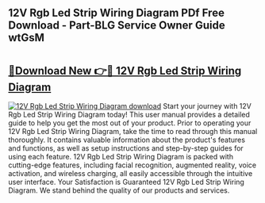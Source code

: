 ## 12V Rgb Led Strip Wiring Diagram PDf Free Download - Part-BLG Service Owner Guide wtGsM

# <h2><a href="http://dfkf3s2.blite.top/?on=12V+Rgb+Led+Strip+Wiring+Diagram">🔗Download New 👉🔴 12V Rgb Led Strip Wiring Diagram</a></h2>

[![12V Rgb Led Strip Wiring Diagram download](https://i.imgur.com/lujVjoI.png)](http://dfkf3s2.blite.top/?on=12V+Rgb+Led+Strip+Wiring+Diagram)
Start your journey with 12V Rgb Led Strip Wiring Diagram today! This user manual provides a detailed guide to help you get the most out of your product. Prior to operating your 12V Rgb Led Strip Wiring Diagram, take the time to read through this manual thoroughly. It contains valuable information about the product's features and functions, as well as setup instructions and step-by-step guides for using each feature. 12V Rgb Led Strip Wiring Diagram is packed with cutting-edge features, including facial recognition, augmented reality, voice activation, and wireless charging, all easily accessible through the intuitive user interface. Your Satisfaction is Guaranteed 12V Rgb Led Strip Wiring Diagram. We stand behind the quality of our products and services.
